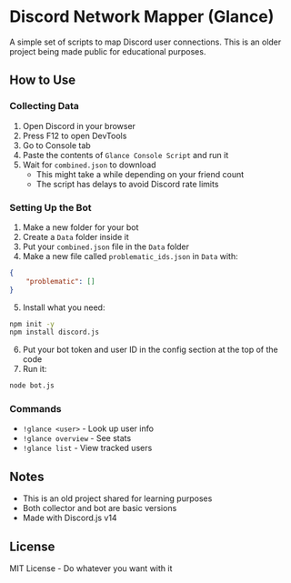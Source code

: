 # Discord Network Mapper (Glance)

A simple set of scripts to map Discord user connections. This is an older project being made public for educational purposes.

## How to Use

### Collecting Data
1. Open Discord in your browser
2. Press F12 to open DevTools
3. Go to Console tab
4. Paste the contents of `Glance Console Script` and run it
5. Wait for `combined.json` to download
   - This might take a while depending on your friend count
   - The script has delays to avoid Discord rate limits

### Setting Up the Bot
1. Make a new folder for your bot
2. Create a `Data` folder inside it
3. Put your `combined.json` file in the `Data` folder
4. Make a new file called `problematic_ids.json` in `Data` with:
```json
{
    "problematic": []
}
```
5. Install what you need:
```bash
npm init -y
npm install discord.js
```
6. Put your bot token and user ID in the config section at the top of the code
7. Run it:
```bash
node bot.js
```

### Commands
- `!glance <user>` - Look up user info
- `!glance overview` - See stats
- `!glance list` - View tracked users

## Notes
- This is an old project shared for learning purposes
- Both collector and bot are basic versions
- Made with Discord.js v14

## License
MIT License - Do whatever you want with it
